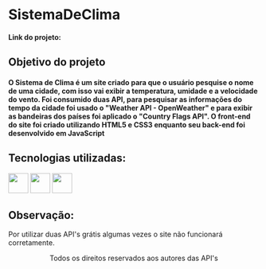 # SistemaDeClima
#### Link do projeto:
## Objetivo do projeto
#### O Sistema de Clima é um site criado para que o usuário pesquise o nome de uma cidade, com isso vai exibir a temperatura, umidade e a velocidade do vento. Foi consumido duas API, para pesquisar as informações do tempo da cidade foi usado o "Weather API - OpenWeather" e para exibir as bandeiras dos países foi aplicado o "Country Flags API". O front-end do site foi criado utilizando HTML5 e CSS3 enquanto seu back-end foi desenvolvido em JavaScript
## Tecnologias utilizadas:
<div>
<img src="https://cdn.jsdelivr.net/gh/devicons/devicon/icons/html5/html5-original-wordmark.svg" width="40" height="40"/>
<img src="https://cdn.jsdelivr.net/gh/devicons/devicon/icons/css3/css3-original-wordmark.svg" width="40" height="40"/>
<img src="https://cdn.jsdelivr.net/gh/devicons/devicon/icons/javascript/javascript-original.svg" width="40" height="40"/>
</div>

<h2>
Observação:
</h2>
<p>Por utilizar duas API's grátis algumas vezes o site não funcionará corretamente.</p>

<p align="center">
Todos os direitos reservados aos autores das API's
</p>

